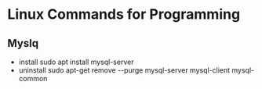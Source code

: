 # Linux Commands for Programming

## Myslq
* install 
	sudo apt install mysql-server
* uninstall
	sudo apt-get remove --purge mysql-server mysql-client mysql-common

